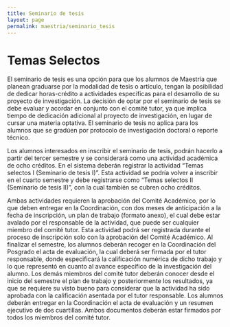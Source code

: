 ```yaml
---
title: Seminario de tesis
layout: page
permalink: maestria/seminario_tesis
---
```


# Temas Selectos


El seminario de tesis es una opción para que los alumnos de Maestría
que planean graduarse por la modalidad de tesis o artículo, tengan la
posibilidad de dedicar horas-crédito a actividades específicas para el
desarrollo de su proyecto de investigación. La decisión de optar por
el seminario de tesis se debe evaluar y acordar en conjunto con el
comité tutor, ya que implica tiempo de dedicación adicional al
proyecto de investigación, en lugar de cursar una materia optativa. El
seminario de tesis no aplica para los alumnos que se gradúen por
protocolo de investigación doctoral o reporte técnico.

Los alumnos interesados en inscribir el seminario de tesis, podrán
hacerlo a partir del tercer semestre y se considerará como una
actividad académica de ocho créditos. En el sistema deberán registrar
la actividad “Temas selectos I (Seminario de tesis I)”. Esta actividad
se podría volver a inscribir en el cuarto semestre y debe registrarse
como “Temas selectos II (Seminario de tesis II)”, con la cual también
se cubren ocho créditos.

Ambas actividades requieren la aprobación del Comité Académico, por lo
que deben entregar en la Coordinación, con dos meses de anticipación a
la fecha de inscripción, un plan de trabajo (formato anexo), el cual
debe estar avalado por el responsable de la actividad, que puede ser
cualquier miembro del comité tutor. Esta actividad podrá ser
registrada durante el proceso de inscripción solo con la aprobación
del Comité Académico. Al finalizar el semestre, los alumnos deberán
recoger en la Coordinación del Posgrado el acta de evaluación, la cual
deberá ser firmada por el tutor responsable, donde especificará la
calificación numérica de dicho trabajo y lo que representó en cuanto
al avance específico de la investigación del alumno. Los demás
miembros del comité tutor deberán conocer desde el inicio del semestre
el plan de trabajo y posteriormente los resultados, ya que se requiere
su visto bueno para considerar que la actividad ha sido aprobada con
la calificación asentada por el tutor responsable. Los alumnos deberán
entregar en la Coordinación el acta de evaluación y un resumen
ejecutivo de dos cuartillas. Ambos documentos deberán estar firmados
por todos los miembros del comité tutor.

